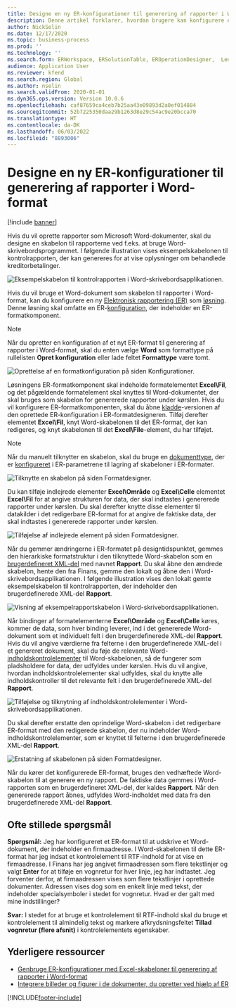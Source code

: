 ```yaml
---
title: Designe en ny ER-konfigurationer til generering af rapporter i Word-format
description: Denne artikel forklarer, hvordan brugere kan konfigurere et nyt ER-format (elektronisk rapportering) for at oprette rapporter som Microsoft Word-dokumenter.
author: NickSelin
ms.date: 12/17/2020
ms.topic: business-process
ms.prod: ''
ms.technology: ''
ms.search.form: ERWorkspace, ERSolutionTable, EROperationDesigner,  LedgerJournalTable, LedgerJournalTransVendPaym
audience: Application User
ms.reviewer: kfend
ms.search.region: Global
ms.author: nselin
ms.search.validFrom: 2020-01-01
ms.dyn365.ops.version: Version 10.0.6
ms.openlocfilehash: caf87659ca4ceb7b25aa43e09893d2a0ef014884
ms.sourcegitcommit: 52b7225350daa29b1263d8e29c54ac9e20bcca70
ms.translationtype: HT
ms.contentlocale: da-DK
ms.lasthandoff: 06/03/2022
ms.locfileid: "8893006"
---
```

# <a name="design-a-new-er-configuration-to-generate-reports-in-word-format"></a>Designe en ny ER-konfigurationer til generering af rapporter i Word-format

[!include [banner](../includes/banner.md)]

Hvis du vil oprette rapporter som Microsoft Word-dokumenter, skal du designe en skabelon til rapporterne ved f.eks. at bruge Word-skrivebordsprogrammet. I følgende illustration vises eksempelskabelonen til kontrolrapporten, der kan genereres for at vise oplysninger om behandlede kreditorbetalinger.

![Eksempelskabelon til kontrolrapporten i Word-skrivebordsapplikationen.](./media/er-design-configuration-word-image1.png)

Hvis du vil bruge et Word-dokument som skabelon til rapporter i Word-format, kan du konfigurere en ny [Elektronisk rapportering (ER)](general-electronic-reporting.md) som [løsning](er-quick-start1-new-solution.md). Denne løsning skal omfatte en ER-[konfiguration](general-electronic-reporting.md#Configuration), der indeholder en ER-formatkomponent.

> [!NOTE]
> Når du opretter en konfiguration af et nyt ER-format til generering af rapporter i Word-format, skal du enten vælge **Word** som formattype på rullelisten **Opret konfiguration** eller lade feltet **Formattype** være tomt.

![Oprettelse af en formatkonfiguration på siden Konfigurationer.](./media/er-design-configuration-word-image2.gif)

Løsningens ER-formatkomponent skal indeholde formatelementet **Excel\\Fil**, og det pågældende formatelement skal knyttes til Word-dokumentet, der skal bruges som skabelon for genererede rapporter under kørslen. Hvis du vil konfigurere ER-formatkomponenten, skal du åbne [kladde](general-electronic-reporting.md#component-versioning)-versionen af den oprettede ER-konfiguration i ER-formatdesigneren. Tilføj derefter elementet **Excel\\Fil**, knyt Word-skabelonen til det ER-format, der kan redigeres, og knyt skabelonen til det **Excel\\File**-element, du har tilføjet.

> [!NOTE]
> Når du manuelt tilknytter en skabelon, skal du bruge en [dokumenttype](../../fin-ops/organization-administration/configure-document-management.md#configure-document-types), der er [konfigureret](electronic-reporting-er-configure-parameters.md#parameters-to-manage-documents) i ER-parametrene til lagring af skabeloner i ER-formater.

![Tilknytte en skabelon på siden Formatdesigner.](./media/er-design-configuration-word-image3.gif)

Du kan tilføje indlejrede elementer **Excel\\Område** og **Excel\\Celle** elementet **Excel\\Fil** for at angive strukturen for data, der skal indtastes i genererede rapporter under kørslen. Du skal derefter knytte disse elementer til datakilder i det redigerbare ER-format for at angive de faktiske data, der skal indtastes i genererede rapporter under kørslen.

![Tilføjelse af indlejrede element på siden Formatdesigner.](./media/er-design-configuration-word-image4.gif)

Når du gemmer ændringerne i ER-formatet på designtidspunktet, gemmes den hierarkiske formatstruktur i den tilknyttede Word-skabelon som en [brugerdefineret XML-del](/visualstudio/vsto/custom-xml-parts-overview) med navnet **Rapport**. Du skal åbne den ændrede skabelon, hente den fra Finans, gemme den lokalt og åbne den i Word-skrivebordsapplikationen. I følgende illustration vises den lokalt gemte eksempelskabelon til kontrolrapporten, der indeholder den brugerdefinerede XML-del **Rapport**.

![Visning af eksempelrapportskabelon i Word-skrivebordsapplikationen.](./media/er-design-configuration-word-image5.gif)

Når bindinger af formatelementerne **Excel\\Område** og **Excel\\Celle** køres, kommer de data, som hver binding leverer, ind i det genererede Word-dokument som et individuelt felt i den brugerdefinerede XML-del **Rapport**. Hvis du vil angive værdierne fra felterne i den brugerdefinerede XML-del i et genereret dokument, skal du føje de relevante Word-[indholdskontrolelementer](/office/client-developer/word/content-controls-in-word) til Word-skabelonen, så de fungerer som pladsholdere for data, der udfyldes under kørslen. Hvis du vil angive, hvordan indholdskontrolelementer skal udfyldes, skal du knytte alle indholdskontroller til det relevante felt i den brugerdefinerede XML-del **Rapport**.

![Tilføjelse og tilknytning af indholdskontrolelementer i Word-skrivebordsapplikationen.](./media/er-design-configuration-word-image6.gif)

Du skal derefter erstatte den oprindelige Word-skabelon i det redigerbare ER-format med den redigerede skabelon, der nu indeholder Word-indholdskontrolelementer, som er knyttet til felterne i den brugerdefinerede XML-del **Rapport**.

![Erstatning af skabelonen på siden Formatdesigner.](./media/er-design-configuration-word-image7.gif)

Når du kører det konfigurerede ER-format, bruges den vedhæftede Word-skabelon til at generere en ny rapport. De faktiske data gemmes i Word-rapporten som en brugerdefineret XML-del, der kaldes **Rapport**. Når den genererede rapport åbnes, udfyldes Word-indholdet med data fra den brugerdefinerede XML-del **Rapport**.

## <a name="frequently-asked-questions"></a>Ofte stillede spørgsmål

**Spørgsmål:** Jeg har konfigureret et ER-format til at udskrive et Word-dokument, der indeholder en firmaadresse. I Word-skabelonen til dette ER-format har jeg indsat et kontrolelement til RTF-indhold for at vise en firmaadresse. I Finans har jeg angivet firmaadressen som flere tekstlinjer og valgt **Enter** for at tilføje en vognretur for hver linje, jeg har indtastet. Jeg forventer derfor, at firmaadressen vises som flere tekstlinjer i oprettede dokumenter. Adressen vises dog som en enkelt linje med tekst, der indeholder specialsymboler i stedet for vognretur. Hvad er der galt med mine indstillinger?

**Svar:** I stedet for at bruge et kontrolelement til RTF-indhold skal du bruge et kontrolelement til almindelig tekst og markere afkrydsningsfeltet **Tillad vognretur (flere afsnit)** i kontrolelementets egenskaber.

## <a name="additional-resources"></a>Yderligere ressourcer

- [Genbruge ER-konfigurationer med Excel-skabeloner til generering af rapporter i Word-format](./tasks/er-design-configuration-word-2016-11.md)
- [Integrere billeder og figurer i de dokumenter, du opretter ved hjælp af ER](electronic-reporting-embed-images-shapes.md#embed-an-image-in-a-word-document)


[!INCLUDE[footer-include](../../../includes/footer-banner.md)]
